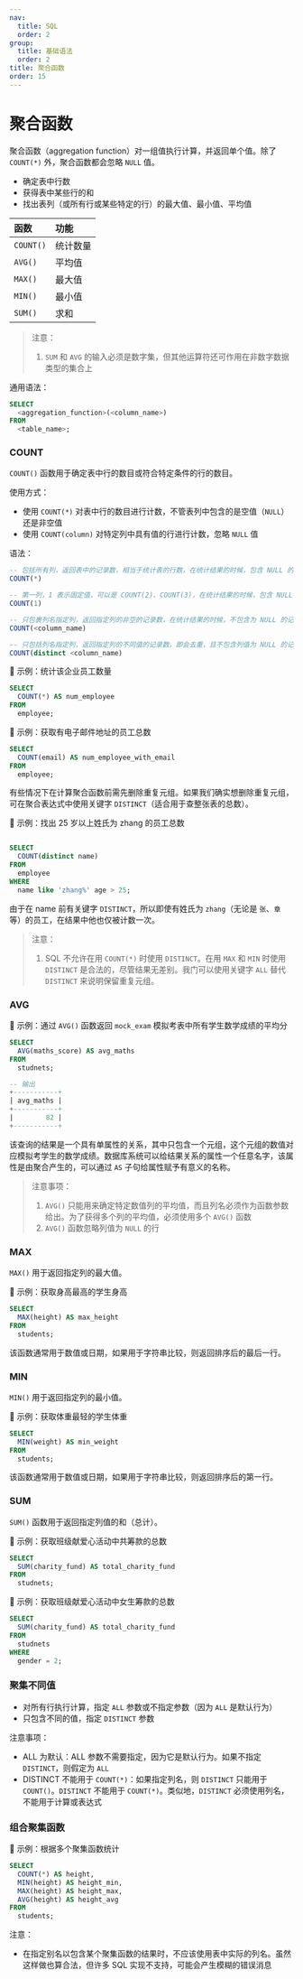 ```yaml
---
nav:
  title: SQL
  order: 2
group:
  title: 基础语法
  order: 2
title: 聚合函数
order: 15
---
```


# 聚合函数

聚合函数（aggregation function）对一组值执行计算，并返回单个值。除了 `COUNT(*)` 外，聚合函数都会忽略 `NULL` 值。

- 确定表中行数
- 获得表中某些行的和
- 找出表列（或所有行或某些特定的行）的最大值、最小值、平均值

| 函数      | 功能     |
| :-------- | :------- |
| `COUNT()` | 统计数量 |
| `AVG()`   | 平均值   |
| `MAX()`   | 最大值   |
| `MIN()`   | 最小值   |
| `SUM()`   | 求和     |

> 注意：
>
> 1. `SUM` 和 `AVG` 的输入必须是数字集，但其他运算符还可作用在非数字数据类型的集合上

通用语法：

```sql
SELECT
  <aggregation_function>(<column_name>)
FROM
  <table_name>;
```

### COUNT

`COUNT()` 函数用于确定表中行的数目或符合特定条件的行的数目。

使用方式：

- 使用 `COUNT(*)` 对表中行的数目进行计数，不管表列中包含的是空值（`NULL`）还是非空值
- 使用 `COUNT(column)` 对特定列中具有值的行进行计数，忽略 `NULL` 值

语法：

```sql
-- 包括所有列，返回表中的记录数，相当于统计表的行数，在统计结果的时候，包含 NULL 的记录，且不去重
COUNT(*)

-- 第一列，1 表示固定值，可以是 COUNT(2)、COUNT(3)，在统计结果的时候，包含 NULL 的记录
COUNT(1)

-- 只包裹列名指定列，返回指定列的非空的记录数，在统计结果的时候，不包含为 NULL 的记录
COUNT(<column_name)

-- 只包括列名指定列，返回指定列的不同值的记录数，即会去重，且不包含列值为 NULL 的记录
COUNT(distinct <column_name)

```

🌰 示例：统计该企业员工数量

```sql
SELECT
  COUNT(*) AS num_employee
FROM
  employee;
```

🌰 示例：获取有电子邮件地址的员工总数

```sql
SELECT
  COUNT(email) AS num_employee_with_email
FROM
  employee;
```

有些情况下在计算聚合函数前需先删除重复元组。如果我们确实想删除重复元组，可在聚合表达式中使用关键字 `DISTINCT`（适合用于查整张表的总数）。

🌰 示例：找出 25 岁以上姓氏为 zhang 的员工总数

```sql

SELECT
  COUNT(distinct name)
FROM
  employee
WHERE
  name like 'zhang%' age > 25;
```

由于在 name 前有关键字 `DISTINCT`，所以即使有姓氏为 `zhang`（无论是 `张`、`章` 等）的员工，在结果中他也仅被计数一次。

> 注意：
>
> 1. SQL 不允许在用 `COUNT(*)` 时使用 `DISTINCT`。在用 `MAX` 和 `MIN` 时使用 `DISTINCT` 是合法的，尽管结果无差别。我门可以使用关键字 `ALL` 替代 `DISTINCT` 来说明保留重复元组。

### AVG

🌰 示例：通过 `AVG()` 函数返回 `mock_exam` 模拟考表中所有学生数学成绩的平均分

```sql
SELECT
  AVG(maths_score) AS avg_maths
FROM
  studnets;

-- 输出
+-----------+
| avg_maths |
+-----------+
|        82 |
+-----------+
```

该查询的结果是一个具有单属性的关系，其中只包含一个元组，这个元组的数值对应模拟考学生的数学成绩。数据库系统可以给结果关系的属性一个任意名字，该属性是由聚合产生的，可以通过 `AS` 子句给属性赋予有意义的名称。

> 注意事项：
>
> 1. `AVG()` 只能用来确定特定数值列的平均值，而且列名必须作为函数参数给出。为了获得多个列的平均值，必须使用多个 `AVG()` 函数
> 2. `AVG()` 函数忽略列值为 `NULL` 的行

### MAX

`MAX()` 用于返回指定列的最大值。

🌰 示例：获取身高最高的学生身高

```sql
SELECT
  MAX(height) AS max_height
FROM
  students;
```

该函数通常用于数值或日期，如果用于字符串比较，则返回排序后的最后一行。

### MIN

`MIN()` 用于返回指定列的最小值。

🌰 示例：获取体重最轻的学生体重

```sql
SELECT
  MIN(weight) AS min_weight
FROM
  students;
```

该函数通常用于数值或日期，如果用于字符串比较，则返回排序后的第一行。

### SUM

`SUM()` 函数用于返回指定列值的和（总计）。

🌰 示例：获取班级献爱心活动中共筹款的总数

```sql
SELECT
  SUM(charity_fund) AS total_charity_fund
FROM
  studnets;
```

🌰 示例：获取班级献爱心活动中女生筹款的总数

```sql
SELECT
  SUM(charity_fund) AS total_charity_fund
FROM
  studnets
WHERE
  gender = 2;
```

### 聚集不同值

- 对所有行执行计算，指定 `ALL` 参数或不指定参数（因为 `ALL` 是默认行为）
- 只包含不同的值，指定 `DISTINCT` 参数

注意事项：

- ALL 为默认：ALL 参数不需要指定，因为它是默认行为。如果不指定 `DISTINCT`，则假定为 `ALL`
- DISTINCT 不能用于 `COUNT(*)`：如果指定列名，则 `DISTINCT` 只能用于 `COUNT()`。`DISTINCT` 不能用于 `COUNT(*)`。类似地，`DISTINCT` 必须使用列名，不能用于计算或表达式

### 组合聚集函数

🌰 示例：根据多个聚集函数统计

```sql
SELECT
  COUNT(*) AS height,
  MIN(height) AS height_min,
  MAX(height) AS height_max,
  AVG(height) AS height_avg
FROM
  students;
```

注意：

- 在指定别名以包含某个聚集函数的结果时，不应该使用表中实际的列名。虽然这样做也算合法，但许多 SQL 实现不支持，可能会产生模糊的错误消息
